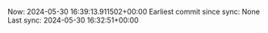 Now: 2024-05-30 16:39:13.911502+00:00 Earliest commit since sync: None Last sync: 2024-05-30 16:32:51+00:00
